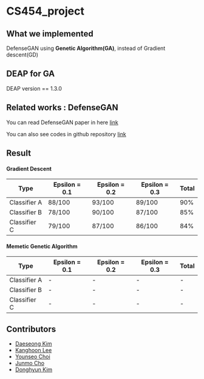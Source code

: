 # CS454_project

## What we implemented
DefenseGAN using **Genetic Algorithm(GA)**, instead of Gradient descent(GD)

## DEAP for GA
DEAP version == 1.3.0

## Related works : DefenseGAN
You can read DefenseGAN paper in here [link](https://arxiv.org/pdf/1805.06605.pdf)

You can also see codes in github repository [link](https://github.com/kabkabm/defensegan)

## Result
#### Gradient Descent
| Type | Epsilon = 0.1 | Epsilon = 0.2 | Epsilon = 0.3 | Total |
| --- | --- | --- | --- | --- |
| Classifier A | 88/100 | 93/100 | 89/100 | 90% |
| Classifier B | 78/100 | 90/100 | 87/100 | 85% |
| Classifier C | 79/100 | 87/100 | 86/100 | 84% |

#### Memetic Genetic Algorithm
| Type | Epsilon = 0.1 | Epsilon = 0.2 | Epsilon = 0.3 | Total |
| --- | --- | --- | --- | --- |
| Classifier A | - | - | - | - |
| Classifier B | - | - | - | - |
| Classifier C | - | - | - | - |

## Contributors

- [Daeseong Kim](https://github.com/scvgoe)
- [Kanghoon Lee](https://github.com/leehoon7)
- [Younseo Choi](https://github.com/Choiyounseo)
- [Junmo Cho](https://github.com/junmokane)
- [Donghyun Kim](https://github.com/donghyun932)